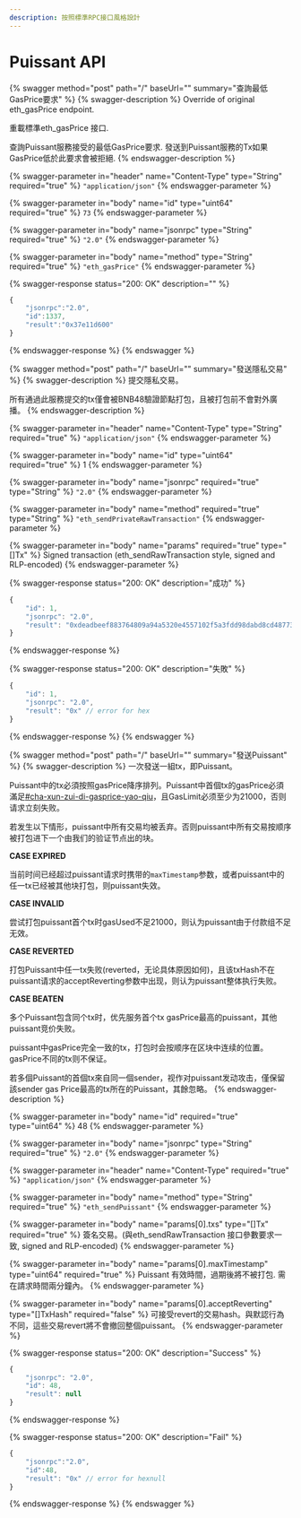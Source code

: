 ```yaml
---
description: 按照標準RPC接口風格設計
---
```


# Puissant API

{% swagger method="post" path="/" baseUrl="" summary="查詢最低GasPrice要求" %}
{% swagger-description %}
Override of original eth\_gasPrice endpoint.

重載標準eth\_gasPrice 接口.

查詢Puissant服務接受的最低GasPrice要求. 發送到Puissant服務的Tx如果GasPrice低於此要求會被拒絕.
{% endswagger-description %}

{% swagger-parameter in="header" name="Content-Type" type="String" required="true" %}
`"application/json"`
{% endswagger-parameter %}

{% swagger-parameter in="body" name="id" type="uint64" required="true" %}
`73`
{% endswagger-parameter %}

{% swagger-parameter in="body" name="jsonrpc" type="String" required="true" %}
`"2.0"`
{% endswagger-parameter %}

{% swagger-parameter in="body" name="method" type="String" required="true" %}
`"eth_gasPrice"`
{% endswagger-parameter %}

{% swagger-response status="200: OK" description="" %}
```javascript
{
    "jsonrpc":"2.0",
    "id":1337,
    "result":"0x37e11d600"
}
```
{% endswagger-response %}
{% endswagger %}

{% swagger method="post" path="/" baseUrl="" summary="發送隱私交易" %}
{% swagger-description %}
提交隱私交易。

所有通過此服務提交的tx僅會被BNB48驗證節點打包，且被打包前不會對外廣播。
{% endswagger-description %}

{% swagger-parameter in="header" name="Content-Type" type="String" required="true" %}
`"application/json"`
{% endswagger-parameter %}

{% swagger-parameter in="body" name="id" type="uint64" required="true" %}
1
{% endswagger-parameter %}

{% swagger-parameter in="body" name="jsonrpc" required="true" type="String" %}
`"2.0"`
{% endswagger-parameter %}

{% swagger-parameter in="body" name="method" required="true" type="String" %}
`"eth_sendPrivateRawTransaction"`
{% endswagger-parameter %}

{% swagger-parameter in="body" name="params" required="true" type="[]Tx" %}
Signed transaction (eth_sendRawTransaction style, signed and RLP-encoded)
{% endswagger-parameter %}

{% swagger-response status="200: OK" description="成功" %}
```javascript
{
    "id": 1,
    "jsonrpc": "2.0",
    "result": "0xdeadbeef883764809a94a5320e4557102f5a3fdd98dabd8cd48773b0eca00666" // tx hash
}
```
{% endswagger-response %}

{% swagger-response status="200: OK" description="失敗" %}
```javascript
{
    "id": 1,
    "jsonrpc": "2.0",
    "result": "0x" // error for hex
}
```
{% endswagger-response %}
{% endswagger %}

{% swagger method="post" path="/" baseUrl="" summary="發送Puissant" %}
{% swagger-description %}
一次發送一組tx，即Puissant。

Puissant中的tx必須按照gasPrice降序排列。Puissant中首個tx的gasPrice必須滿足[#cha-xun-zui-di-gasprice-yao-qiu](api-reference.md#cha-xun-zui-di-gasprice-yao-qiu "mention")，且GasLimit必须至少为21000，否则请求立刻失败。

若发生以下情形，puissant中所有交易均被丢弃。否则puissant中所有交易按顺序被打包进下一个由我们的验证节点出的块。

**CASE EXPIRED**

当前时间已经超过puissant请求时携带的`maxTimestamp`参数，或者puissant中的任一tx已经被其他块打包，则puissant失效。

**CASE INVALID**

尝试打包puissant首个tx时gasUsed不足21000，则认为puissant由于付款组不足无效。

**CASE REVERTED**

打包Puissant中任一tx失败(reverted，无论具体原因如何)，且该txHash不在puissant请求的acceptReverting参数中出现，则认为puissant整体执行失败。

**CASE BEATEN**

多个Puissant包含同个tx时，优先服务首个tx gasPrice最高的puissant，其他puissant竞价失败。



puissant中gasPrice完全一致的tx，打包时会按顺序在区块中连续的位置。gasPrice不同的tx则不保证。

若多個Puissant的首個tx來自同一個sender，视作对puissant发动攻击，僅保留該sender gas Price最高的tx所在的Puissant，其餘忽略。
{% endswagger-description %}

{% swagger-parameter in="body" name="id" required="true" type="uint64" %}
48
{% endswagger-parameter %}

{% swagger-parameter in="body" name="jsonrpc" type="String" required="true" %}
`"2.0"`
{% endswagger-parameter %}

{% swagger-parameter in="header" name="Content-Type" required="true" %}
`"application/json"`
{% endswagger-parameter %}

{% swagger-parameter in="body" name="method" type="String" required="true" %}
`"eth_sendPuissant"`
{% endswagger-parameter %}

{% swagger-parameter in="body" name="params[0].txs" type="[]Tx" required="true" %}
簽名交易。(與eth_sendRawTransaction 接口參數要求一致, signed and RLP-encoded)
{% endswagger-parameter %}

{% swagger-parameter in="body" name="params[0].maxTimestamp" type="uint64" required="true" %}
Puissant 有效時間，過期後將不被打包. 需在請求時間兩分鐘內。
{% endswagger-parameter %}

{% swagger-parameter in="body" name="params[0].acceptReverting" type="[]TxHash" required="false" %}
可接受revert的交易hash。與默認行為不同，這些交易revert將不會撤回整個puissant。
{% endswagger-parameter %}

{% swagger-response status="200: OK" description="Success" %}
```javascript
{
    "jsonrpc": "2.0",
    "id": 48,
    "result": null
}
```
{% endswagger-response %}

{% swagger-response status="200: OK" description="Fail" %}
```javascript
{
    "jsonrpc":"2.0",
    "id":48,
    "result": "0x" // error for hexnull
}
```
{% endswagger-response %}
{% endswagger %}
